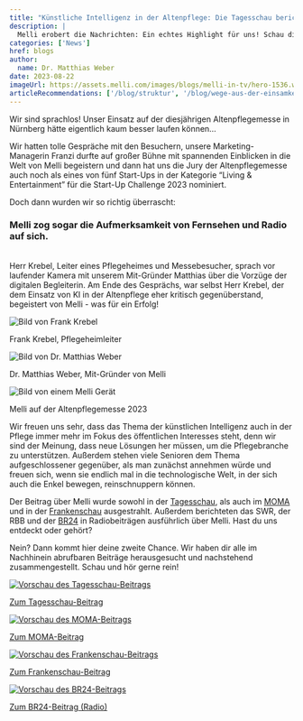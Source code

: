 ```yaml
---
title: "Künstliche Intelligenz in der Altenpflege: Die Tagesschau berichtet über Melli"
description: |
  Melli erobert die Nachrichten: Ein echtes Highlight für uns! Schau dir hier den Beitrag der Tagesschau an.
categories: ['News']
href: blogs
author:
  name: Dr. Matthias Weber
date: 2023-08-22
imageUrl: https://assets.melli.com/images/blogs/melli-in-tv/hero-1536.webp
articleRecommendations: ['/blog/struktur', '/blog/wege-aus-der-einsamkeit', '/blog/interview-schuldt']
---
```


<intro-section>
Wir sind sprachlos! Unser Einsatz auf der diesjährigen Altenpflegemesse in Nürnberg hätte eigentlich kaum besser laufen können… 
</intro-section>

Wir hatten tolle Gespräche mit den Besuchern, unsere Marketing-Managerin Franzi durfte auf großer Bühne mit spannenden Einblicken in die Welt von Melli begeistern und dann hat uns die Jury der Altenpflegemesse auch noch als eines von fünf Start-Ups in der Kategorie “Living & Entertainment” für die Start-Up Challenge 2023 nominiert. 
<br>

Doch dann wurden wir so richtig überrascht:

### Melli zog sogar die Aufmerksamkeit von Fernsehen und Radio auf sich.

<br>
Herr Krebel, Leiter eines Pflegeheimes und Messebesucher, sprach vor laufender Kamera mit unserem Mit-Gründer Matthias über die Vorzüge der digitalen Begleiterin. Am Ende des Gesprächs, war selbst Herr Krebel, der dem Einsatz von KI in der Altenpflege eher kritisch gegenüberstand, begeistert von Melli - was für ein Erfolg! 

<p class="flex flex-wrap items-center justify-center md:grid md:grid-cols-3 gap-4 p-8">
  <div class="w-60 grow">
    <img src="https://assets.melli.com/images/blogs/melli-in-tv/frank_krebel.webp" alt="Bild von Frank Krebel">
    <p class="text-sm h-10">Frank Krebel, Pflegeheimleiter</p>
  </div>
  <div class="w-60 grow">
    <img src="https://assets.melli.com/images/blogs/melli-in-tv/dr_matthias_weber.webp" alt="Bild von Dr. Matthias Weber">
    <p class="text-sm h-10">Dr. Matthias Weber, Mit-Gründer von Melli</p>
  </div>
  <div class="w-60 grow">
    <img src="https://assets.melli.com/images/blogs/melli-in-tv/melli.webp" alt="Bild von einem Melli Gerät">
    <p class="text-sm h-10">Melli auf der Altenpflegemesse 2023</p>
  </div>
</p>

Wir freuen uns sehr, dass das Thema der künstlichen Intelligenz auch in der Pflege immer mehr im Fokus des öffentlichen Interesses steht, denn wir sind der Meinung, dass neue Lösungen her müssen, um die Pflegebranche zu unterstützen. Außerdem stehen viele Senioren dem Thema aufgeschlossener gegenüber, als man zunächst annehmen würde und freuen sich, wenn sie endlich mal in die technologische Welt, in der sich auch die Enkel bewegen, reinschnuppern können.

Der Beitrag über Melli wurde sowohl in der [Tagesschau](https://media.tagesschau.de/video/2023/0425/TV-20230425-1714-3600.webxxl.h264.mp4?utm_source=sendinblue&utm_campaign=newsletter%20%20230511%20%20melli-im-tv&utm_medium=email), als auch im [MOMA](https://www.daserste.de/information/politik-weltgeschehen/morgenmagazin/berichte-und-interviews/Angelika-Herdemann-zu-Einsamkeit-100.html?utm_source=sendinblue&utm_campaign=newsletter%20%20230511%20%20melli-im-tv&utm_medium=email) und in der [Frankenschau](https://www.ardmediathek.de/video/frankenschau-aktuell/kuenstliche-intelligenz-in-der-altenpflege/br-fernsehen/Y3JpZDovL2JyLmRlL3ZpZGVvLzY4YzNiN2YwLTA1MWQtNDVkOS1iMDMzLTQxZWExYmRlMDMzYw?utm_source=sendinblue&utm_campaign=newsletter%20%20230511%20%20melli-im-tv&utm_medium=email) ausgestrahlt. Außerdem berichteten das SWR, der RBB und der [BR24](https://www.ardaudiothek.de/episode/das-computermagazin/ki-soll-zum-projektmanager-werden/br24/12635611/?utm_source=sendinblue&utm_campaign=newsletter%20%20230511%20%20melli-im-tv&utm_medium=email) in Radiobeiträgen ausführlich über Melli. Hast du uns entdeckt oder gehört?

Nein? Dann kommt hier deine zweite Chance. Wir haben dir alle im Nachhinein abrufbaren Beiträge herausgesucht und nachstehend zusammengestellt. Schau und hör gerne rein!

<div class="flex flex-col md:grid md:grid-cols-2 md:grid-rows-2 gap-4 p-8">
  <div>
    <a href="https://media.tagesschau.de/video/2023/0425/TV-20230425-1714-3600.webxxl.h264.mp4?utm_source=sendinblue&utm_campaign=newsletter%20%20230511%20%20melli-im-tv&utm_medium=email" target="_blank">
      <img src="https://assets.melli.com/images/blogs/melli-in-tv/tagesschau.webp" alt="Vorschau des Tagesschau-Beitrags">
      <p>Zum Tagesschau-Beitrag</p>
    </a>
  </div>
  <div>
    <a href="https://www.daserste.de/information/politik-weltgeschehen/morgenmagazin/berichte-und-interviews/Angelika-Herdemann-zu-Einsamkeit-100.html?utm_source=sendinblue&utm_campaign=newsletter%20%20230511%20%20melli-im-tv&utm_medium=email" target="_blank">
      <img src="https://assets.melli.com/images/blogs/melli-in-tv/moma.webp" alt="Vorschau des MOMA-Beitrags">
      <p>Zum MOMA-Beitrag</p>
    </a>
  </div>
  <div>
    <a href="https://www.ardmediathek.de/video/frankenschau-aktuell/kuenstliche-intelligenz-in-der-altenpflege/br-fernsehen/Y3JpZDovL2JyLmRlL3ZpZGVvLzY4YzNiN2YwLTA1MWQtNDVkOS1iMDMzLTQxZWExYmRlMDMzYw?utm_source=sendinblue&utm_campaign=newsletter%20%20230511%20%20melli-im-tv&utm_medium=email" target="_blank">
      <img src="https://assets.melli.com/images/blogs/melli-in-tv/frankenschau.webp" alt="Vorschau des Frankenschau-Beitrags">
      <p>Zum Frankenschau-Beitrag</p>
    </a>
  </div>
  <div>
    <a href="https://www.ardaudiothek.de/episode/das-computermagazin/ki-soll-zum-projektmanager-werden/br24/12635611/?utm_source=sendinblue&utm_campaign=newsletter%20%20230511%20%20melli-im-tv&utm_medium=email" target="_blank">
      <img class="max-h-54 object-contain m-auto border border-gray-200" src="https://assets.melli.com/images/blogs/melli-in-tv/br24.webp" alt="Vorschau des BR24-Beitrags">
      <p>Zum BR24-Beitrag (Radio)</p>
    </a>
  </div>
</div>
